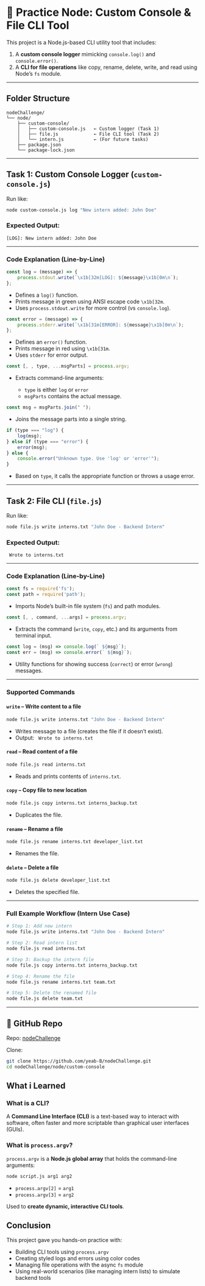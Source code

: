

# 📘 Practice Node: Custom Console & File CLI Tool

This project is a Node.js-based CLI utility tool that includes:

1.  A **custom console logger** mimicking `console.log()` and `console.error()`.
2.  A **CLI for file operations** like copy, rename, delete, write, and read using Node’s `fs` module.

---

## Folder Structure

```
nodeChallenge/
└── node/
    ├── custom-console/
    │   ├── custom-console.js   ← Custom logger (Task 1)
    │   ├── file.js             ← File CLI tool (Task 2)
    │   └── intern.js           ← (For future tasks)
    ├── package.json
    └── package-lock.json
```

---

## Task 1: Custom Console Logger (`custom-console.js`)

Run like:

```bash
node custom-console.js log "New intern added: John Doe"
```

###  Expected Output:

```
[LOG]: New intern added: John Doe
```

---

###  Code Explanation (Line-by-Line)

```js
const log = (message) => {
    process.stdout.write(`\x1b[32m[LOG]: ${message}\x1b[0m\n`);
};
```

* Defines a `log()` function.
* Prints message in green using ANSI escape code `\x1b[32m`.
* Uses `process.stdout.write` for more control (vs `console.log`).

```js
const error = (message) => {
    process.stderr.write(`\x1b[31m[ERROR]: ${message}\x1b[0m\n`);
};
```

* Defines an `error()` function.
* Prints message in red using `\x1b[31m`.
* Uses `stderr` for error output.

```js
const [, , type, ...msgParts] = process.argv;
```

* Extracts command-line arguments:

  * `type` is either `log` or `error`
  * `msgParts` contains the actual message.

```js
const msg = msgParts.join(" ");
```

* Joins the message parts into a single string.

```js
if (type === "log") {
    log(msg);
} else if (type === "error") {
    error(msg);
} else {
    console.error("Unknown type. Use 'log' or 'error'");
}
```

* Based on `type`, it calls the appropriate function or throws a usage error.

---

##  Task 2: File CLI (`file.js`)

Run like:

```bash
node file.js write interns.txt "John Doe - Backend Intern"
```

### Expected Output:

```
 Wrote to interns.txt
```

---

###  Code Explanation (Line-by-Line)

```js
const fs = require('fs');
const path = require('path');
```

* Imports Node’s built-in file system (`fs`) and path modules.

```js
const [, , command, ...args] = process.argv;
```

* Extracts the command (`write`, `copy`, etc.) and its arguments from terminal input.

```js
const log = (msg) => console.log(` ${msg}`);
const err = (msg) => console.error(` ${msg}`);
```

* Utility functions for showing success (`correct`) or error (`wrong`) messages.

---

###  Supported Commands

#### `write` – Write content to a file

```bash
node file.js write interns.txt "John Doe - Backend Intern"
```

* Writes message to a file (creates the file if it doesn’t exist).
* Output: ` Wrote to interns.txt`

#### `read` – Read content of a file

```bash
node file.js read interns.txt
```

* Reads and prints contents of `interns.txt`.

####  `copy` – Copy file to new location

```bash
node file.js copy interns.txt interns_backup.txt
```

* Duplicates the file.

#### `rename` – Rename a file

```bash
node file.js rename interns.txt developer_list.txt
```

* Renames the file.

#### `delete` – Delete a file

```bash
node file.js delete developer_list.txt
```

* Deletes the specified file.

---

###  Full Example Workflow (Intern Use Case)

```bash
# Step 1: Add new intern
node file.js write interns.txt "John Doe - Backend Intern"

# Step 2: Read intern list
node file.js read interns.txt

# Step 3: Backup the intern file
node file.js copy interns.txt interns_backup.txt

# Step 4: Rename the file
node file.js rename interns.txt team.txt

# Step 5: Delete the renamed file
node file.js delete team.txt
```

---

## 🔗 GitHub Repo

Repo: [nodeChallenge](https://github.com/yeab-B/nodeChallenge)

Clone:

```bash
git clone https://github.com/yeab-B/nodeChallenge.git
cd nodeChallenge/node/custom-console
```

##  What i Learned

###  What is a CLI?

A **Command Line Interface (CLI)** is a text-based way to interact with software, often faster and more scriptable than graphical user interfaces (GUIs).

###  What is `process.argv`?

`process.argv` is a **Node.js global array** that holds the command-line arguments:

```bash
node script.js arg1 arg2
```

* `process.argv[2]` = `arg1`
* `process.argv[3]` = `arg2`

Used to **create dynamic, interactive CLI tools**.

## Conclusion

This project gave you hands-on practice with:

*  Building CLI tools using `process.argv`
*  Creating styled logs and errors using color codes
*  Managing file operations with the async `fs` module
*  Using real-world scenarios (like managing intern lists) to simulate backend tools
